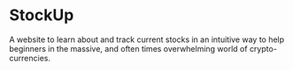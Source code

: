 # StockUp
A website to learn about and track current stocks in an intuitive way to help beginners in the massive, and often times overwhelming world of crypto-currencies.
